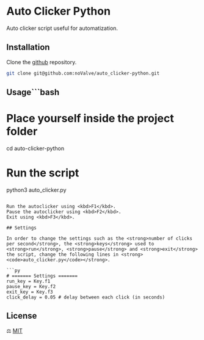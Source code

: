 # Auto Clicker Python
Auto clicker script useful for automatization.

## Installation
Clone the [github](https://github.com/noValve/auto-clicker-python) repository.

```bash
git clone git@github.com:noValve/auto_clicker-python.git
```

## Usage```bash
# Place yourself inside the project folder
cd auto-clicker-python

# Run the script
python3 auto_clicker.py
```

Run the autoclicker using <kbd>F1</kbd>.  
Pause the autoclicker using <kbd>F2</kbd>.  
Exit using <kbd>F3</kbd>.

## Settings

In order to change the settings such as the <strong>number of clicks per second</strong>, the <strong>keys</strong> used to <strong>run</strong>, <strong>pause</strong> and <strong>exit</strong> the script, change the following lines in <strong><code>auto_clicker.py</code></strong>.

```py
# ======= Settings =======
run_key = Key.f1
pause_key = Key.f2
exit_key = Key.f3
click_delay = 0.05 # delay between each click (in seconds)
```  

## License

⚖️ [MIT](https://choosealicense.com/licenses/mit/)
